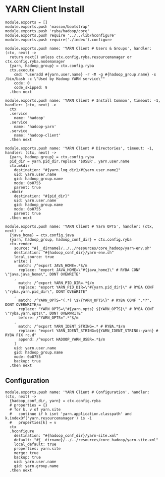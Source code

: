 
# YARN Client Install

    module.exports = []
    module.exports.push 'masson/bootstrap'
    module.exports.push 'ryba/hadoop/core'
    module.exports.push require '../../lib/hconfigure'
    module.exports.push require('./index').configure

    module.exports.push name: 'YARN Client # Users & Groups', handler: (ctx, next) ->
      return next() unless ctx.config.ryba.resourcemanager or ctx.config.ryba.nodemanager
      {yarn, hadoop_group} = ctx.config.ryba
      ctx.execute
        cmd: "useradd #{yarn.user.name} -r -M -g #{hadoop_group.name} -s /bin/bash -c \"Used by Hadoop YARN service\""
        code: 0
        code_skipped: 9
      .then next

    module.exports.push name: 'YARN Client # Install Common', timeout: -1, handler: (ctx, next) ->
      ctx
      .service
        name: 'hadoop'
      .service
        name: 'hadoop-yarn'
      .service
        name: 'hadoop-client'
      .then next

    module.exports.push name: 'YARN Client # Directories', timeout: -1, handler: (ctx, next) ->
      {yarn, hadoop_group} = ctx.config.ryba
      pid_dir = yarn.pid_dir.replace '$USER', yarn.user.name
      ctx.mkdir
        destination: "#{yarn.log_dir}/#{yarn.user.name}"
        uid: yarn.user.name
        gid: hadoop_group.name
        mode: 0o0755
        parent: true
      .mkdir
        destination: "#{pid_dir}"
        uid: yarn.user.name
        gid: hadoop_group.name
        mode: 0o0755
        parent: true
      .then next

    module.exports.push name: 'YARN Client # Yarn OPTS', handler: (ctx, next) ->
      {java_home} = ctx.config.java
      {yarn, hadoop_group, hadoop_conf_dir} = ctx.config.ryba
      ctx.render
        source: "#{__dirname}/../../resources/core_hadoop/yarn-env.sh"
        destination: "#{hadoop_conf_dir}/yarn-env.sh"
        local_source: true
        write: [
          match: /^export JAVA_HOME=.*$/m
          replace: "export JAVA_HOME=\"#{java_home}\" # RYBA CONF \"java.java_home\", DONT OVEWRITE"
        ,
          match: /^export YARN_PID_DIR=.*$/m
          replace: "export YARN_PID_DIR=\"#{yarn.pid_dir}\" # RYBA CONF \"ryba.yarn.pid_dir\", DONT OVEWRITE"
        ,
          match: /^YARN_OPTS="(.*) \$\{YARN_OPTS\}" # RYBA CONF ".*?", DONT OVERWRITE/m
          replace: "YARN_OPTS=\"#{yarn.opts} ${YARN_OPTS}\" # RYBA CONF \"ryba.yarn.opts\", DONT OVERWRITE"
          before: /^YARN_OPTS=".*"$/m
        ,
          match: /^export YARN_IDENT_STRING=.* # RYBA.*$/m
          replace: "export YARN_IDENT_STRING=${YARN_IDENT_STRING:-yarn} # RYBA FIX rc.d"
          append: /^export HADOOP_YARN_USER=.*$/m
        ]
        uid: yarn.user.name
        gid: hadoop_group.name
        mode: 0o0755
        backup: true
      .then next

## Configuration

    module.exports.push name: 'YARN Client # Configuration', handler: (ctx, next) ->
      {hadoop_conf_dir, yarn} = ctx.config.ryba
      # properties = {}
      # for k, v of yarn.site
      #   continue if k isnt 'yarn.application.classpath' and k.indexOf('yarn.resourcemanager') is -1
      #   properties[k] = v
      ctx
      .hconfigure
        destination: "#{hadoop_conf_dir}/yarn-site.xml"
        default: "#{__dirname}/../../resources/core_hadoop/yarn-site.xml"
        local_default: true
        properties: yarn.site
        merge: true
        backup: true
        uid: yarn.user.name
        gid: yarn.group.name
      .then next


